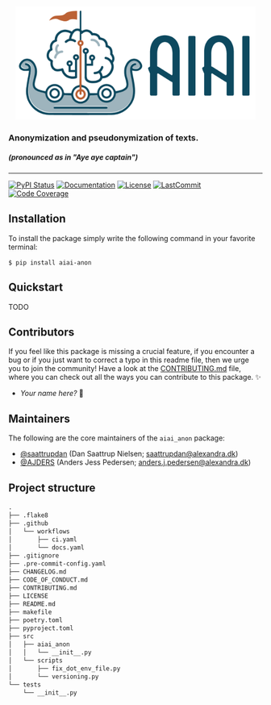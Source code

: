 <div align='center'>
<img src="https://raw.githubusercontent.com/alexandrainst/AIAI-anon/main/gfx/aiai-anon-logo.png" width="auto" height="224">
</div>

### Anonymization and pseudonymization of texts.
##### _(pronounced as in "Aye aye captain")_

______________________________________________________________________
[![PyPI Status](https://badge.fury.io/py/aiai_anon.svg)](https://pypi.org/project/aiai_anon/)
[![Documentation](https://img.shields.io/badge/docs-passing-green)](https://alexandrainst.github.io/AIAI-anon/aiai_anon.html)
[![License](https://img.shields.io/github/license/alexandrainst/AIAI-anon)](https://github.com/alexandrainst/AIAI-anon/blob/main/LICENSE)
[![LastCommit](https://img.shields.io/github/last-commit/alexandrainst/AIAI-anon)](https://github.com/alexandrainst/AIAI-anon/commits/main)
[![Code Coverage](https://img.shields.io/badge/Coverage-0%25-red.svg)](https://github.com/alexandrainst/AIAI-anon/tree/main/tests)


## Installation
To install the package simply write the following command in your favorite terminal:
```
$ pip install aiai-anon
```

## Quickstart
TODO


## Contributors

If you feel like this package is missing a crucial feature, if you encounter a bug or
if you just want to correct a typo in this readme file, then we urge you to join the
community! Have a look at the [CONTRIBUTING.md](./CONTRIBUTING.md) file, where you can
check out all the ways you can contribute to this package. :sparkles:

- _Your name here?_ :tada:


## Maintainers

The following are the core maintainers of the `aiai_anon` package:

- [@saattrupdan](https://github.com/saattrupdan) (Dan Saattrup Nielsen; saattrupdan@alexandra.dk)
- [@AJDERS](https://github.com/AJDERS) (Anders Jess Pedersen; anders.j.pedersen@alexandra.dk)


## Project structure
```
.
├── .flake8
├── .github
│   └── workflows
│       ├── ci.yaml
│       └── docs.yaml
├── .gitignore
├── .pre-commit-config.yaml
├── CHANGELOG.md
├── CODE_OF_CONDUCT.md
├── CONTRIBUTING.md
├── LICENSE
├── README.md
├── makefile
├── poetry.toml
├── pyproject.toml
├── src
│   ├── aiai_anon
│   │   └── __init__.py
│   └── scripts
│       ├── fix_dot_env_file.py
│       └── versioning.py
└── tests
    └── __init__.py
```
